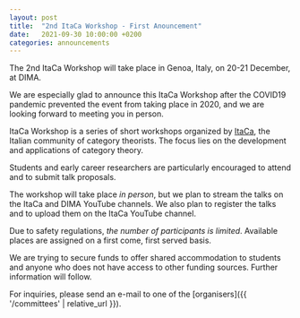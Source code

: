 ```yaml
---
layout: post
title:  "2nd ItaCa Workshop - First Anouncement" 
date:   2021-09-30 10:00:00 +0200
categories: announcements 
---
```


The 2nd ItaCa Workshop will take place in Genoa, Italy, on 20-21
December, at DIMA.

We are especially glad to announce this ItaCa Workshop after the COVID19
pandemic prevented the event from taking place in 2020, and we are
looking forward to meeting you in person.

ItaCa Workshop is a series of short workshops organized by [ItaCa](https://progetto-itaca.github.io), the
Italian community of category theorists. The focus lies on the development
and applications of category theory.

Students and early career researchers are particularly encouraged to
attend and to submit talk proposals.

The workshop will take place *in person*, but we plan to stream the talks
on the ItaCa and DIMA YouTube channels. We also plan to register the
talks and to upload them on the ItaCa YouTube channel.

Due to safety regulations, *the number of participants is limited*.
Available places are assigned on a first come, first served basis.

We are trying to secure funds to offer shared accommodation to students
and anyone who does not have access to other funding sources. Further
information will follow.

For inquiries, please send an e-mail to one of the [organisers]({{ '/committees' | relative_url }}). 


